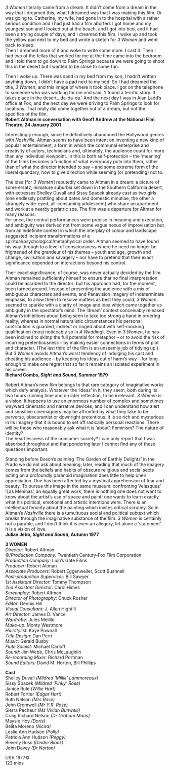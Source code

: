

_3 Women_ literally came from a dream. It didn’t come from a dream in the way that I dreamed this, what I dreamed was that I was making this film. Or was going to. Catherine, my wife, had gone in to the hospital with a rather serious condition and I had just had a film aborted. I got home and my youngest son and I looked out at the beach, and I got into bed, and it had been a trying couple of days, and I dreamed this film. I woke up and took the yellow pad next to my bed and wrote a sketch for _3 Women_ and went back to sleep.  
Then I dreamed more of it and woke to write some more. I cast it. Then I had two of the fellas that worked for me at the time came into the bedroom and I told them to go down to Palm Springs because we were going to shoot this in the desert but I wanted to be close to some fun.

Then I woke up. There was sand in my bed from my son, I hadn’t written anything down, I didn’t have a pad next to my bed. So I had dreamed the title, _3 Women_, and this image of where it took place. I got on the telephone to someone who was working for me and said, ‘I found a terrific story. It takes place in the desert…da-da-da.’ And the next day I was in Alan Ladd’s office at Fox, and the next day we were driving to Palm Springs to look for locations. That really did come together out of a dream, but not the specifics of the film.  
**Robert Altman in conversation with Geoff Andrew at the National Film Theatre, 24 January 2001**

Interestingly enough, since he definitively abandoned the Hollywood genres with _Nashville_, Altman seems to have been intent on inventing a new kind of popular entertainment, a form in which the communal enterprise and creativity of actors, technicians and, ultimately, the audience count for more than any individual viewpoint. In this is both self-protection – the ‘meaning’ of the films becomes a function of what everybody puts into them, rather than of what the director intended to say – and some extreme form of the liberal quandary, how to give direction while seeming (or pretending) not to.

The idea [for _3 Women_] reputedly came to Altman in a dream: a picture of some ersatz, miniature suburbia set down in the Southern California desert, with actresses Shelley Duvall and Sissy Spacek already cast as two girls (one endlessly prattling about dates and domestic minutiae, the other a strangely wide-eyed, all-consuming adolescent) who share an apartment and work at a nearby geriatric spa. The film was a departure for Altman for many reasons.  
For once, the central performances were precise in meaning and execution, and ambiguity was derived not from some vague nexus of improvisation but from an indefinite context in which the interplay of colour and landscape suggested incipient transformations of a spiritual/psychological/metaphysical order. Altman seemed to have found his way through to a level of consciousness where he need no longer be frightened of the grandeur of his themes – youth and age, growth and change, civilisation and savagery – nor have to pretend that their exact significance depended on interactions beyond his control.

Their exact significance, of course, was never actually decided by the film. Altman remained sufficiently himself to ensure that no final interpretation could be ascribed to the director; but his approach had, for the moment, been turned around. Instead of presenting the audience with a mix of ambiguous characters and events, and Panavision imagery of indeterminate emphasis, to allow them to resolve matters as best they could, _3 Women_ seemed to sparkle with a clarity of image and idea which came together as ambiguity in the spectator’s mind. The ‘dream’ context conceivably released Altman’s inhibitions about being seen to take too strong a hand in ordering reality, whereas in normal naturalistic circumstances his personal contribution is guarded, indirect or ringed about with self-mocking qualification (most noticeably so in _A Wedding_). Even in _3 Women_, he has been inclined to skimp the full potential for metaphor – or to avoid the risk of incurring pretentiousness – by making easier connections in terms of plot and character. (The last third of the film is an unseemly job of tidying up.) But _3 Women_ avoids Altman’s worst tendency of indulging his cast and cheating his audience – by keeping his ideas out of harm’s way – for long enough to make one regret that so far it remains an isolated experiment in his career.  
**Richard Combs, _Sight and Sound_, Summer 1979**

Robert Altman’s new film belongs to that rare category of imaginative works which defy analysis. Whatever the ‘ideas’ in it, they seem, both during its two hours running time and on later reflection, to be irrelevant. _3 Women_ is a vision. It happens to use an enormous number of complex and sometimes wayward cinematic and narrative devices, and I can understand how alert and sensitive cinemagoers may be affronted by what they take to be perverse, obscurantist or downright pretentious. It is so rich and mysterious in its imagery that it is bound to set off radically personal reactions. There will be those who reasonably ask what it is ‘about’: Feminism? The nature of identity?  
The heartlessness of the consumer society? I can only report that I was absorbed throughout and that pondering later I cannot find any of these questions important.

Standing before Bosch’s painting ‘The Garden of Earthly Delights’ in the Prado we do not ask about meaning; later, reading that much of the imagery comes from the beliefs and habits of obscure religious and social sects acting on a profoundly paranoid imagination does little to help one’s appreciation. One has been affected by a mystical apprehension of fear and beauty. To pursue this image in the same museum: confronting Velasquez’ ‘Las Meninas’, an equally great work, there is nothing one does not want to know about the artist’s use of space and paint; one wants to learn exactly what his political, emotional and artistic intentions were. There is an intellectual ferocity about the painting which invites critical scrutiny. So in Altman’s _Nashville_ there is a tumultuous social and political subtext which breaks through the imaginative substance of the film.  _3 Women_ is certainly not a parable, and I don’t think it is even an allegory, let alone a ‘statement’. It is a vision of love.  
**Julian Jebb, _Sight and Sound_, Autumn 1977**



**3 WOMEN**  
_Director:_ Robert Altman  
©/_Production Company:_  Twentieth Century-Fox Film Corporation  
_Production Company:_ Lion’s Gate Films  
_Producer:_ Robert Altman  
_Associate Producers:_ Robert Eggenweiler, Scott Bushnell   
_Post-production Supervisor:_ Bill Sawyer  
_1st Assistant Director:_ Tommy Thompson  
_2nd Assistant Director:_ Carol Himes  
_Screenplay:_ Robert Altman  
_Director of Photography:_ Chuck Rosher  
_Editor:_ Dennis Hill  
_Visual Consultant:_ J. Allen Highfill  
_Art Director:_ James D. Vance  
_Wardrobe:_ Jules Melillo  
_Make-up:_ Monty Westmore  
_Hairstylist:_ Kaye Pownall  
_Title Design:_ Dan Perri  
_Music:_ Gerald Busby  
_Flute Soloist:_ Michael Carloff  
_Sound:_ Jim Webb, Chris McLaughlin  
_Re-recording Mixer:_ Richard Portman  
_Sound Editors:_ David M. Horton, Bill Phillips  

**Cast**  
Shelley Duvall _(Mildred ‘Millie’ Lammoreaux)_  
Sissy Spacek _(Mildred ‘Pinky’ Rose)_  
Janice Rule _(Willie Hart)_  
Robert Fortier _(Edgar Hart)_  
Ruth Nelson _(Mrs Rose)_  
John Cromwell _(Mr Y.R. Rose)_  
Sierra Pecheur _(Ms Vivian Bunweill)_  
Craig Richard Nelson _(Dr Graham Maas)_  
Maysie Hoy _(Doris)_  
Belita Moreno _(Alcira)_  
Leslie Ann Hudson _(Polly)_  
Patricia Ann Hudson _(Peggy)_  
Beverly Ross _(Deidre Black)_  
John Davey _(Dr Norton)_  

USA 1977©  
123 mins
<!--stackedit_data:
eyJoaXN0b3J5IjpbMTAzMTA4NjUzMF19
-->